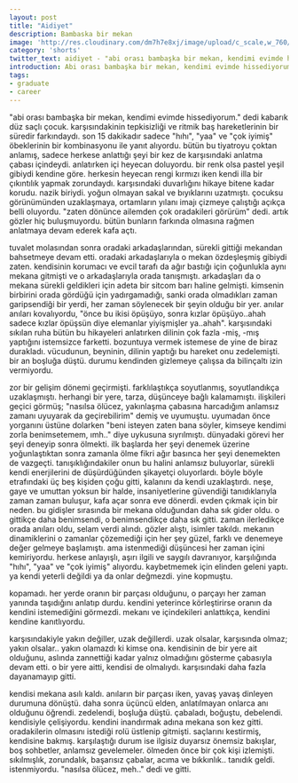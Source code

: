 ```yaml
---
layout: post
title: "Aidiyet"
description: Bambaska bir mekan
image: 'http://res.cloudinary.com/dm7h7e8xj/image/upload/c_scale,w_760/v1504807365/now-you-see-me_wtv89q.jpg'
category: 'shorts'
twitter_text: aidiyet - "abi orası bambaşka bir mekan, kendimi evimde hissediyorum."
introduction: Abi orası bambaşka bir mekan, kendimi evimde hissediyorum.
tags:
- graduate
- career
---
```


"abi orası bambaşka bir mekan, kendimi evimde hissediyorum." dedi kabarık düz saçlı çocuk. karşısındakinin tepkisizliği ve ritmik baş hareketlerinin bir süredir farkındaydı. son 15 dakikadır sadece "hıhı", "yaa" ve "çok iyimiş" öbeklerinin bir kombinasyonu ile yanıt alıyordu. bütün bu tiyatroyu çoktan anlamış, sadece herkese anlattığı şeyi bir kez de karşısındaki anlatma çabası içindeydi. anlatırken içi heyecan doluyordu. bir renk olsa pastel yeşil gibiydi kendine göre. herkesin heyecan rengi kırmızı iken kendi illa bir çıkıntılık yapmak zorundaydı. karşısındaki duvarlığını hikaye bitene kadar korudu. nazik biriydi. yoğun olmayan sakal ve bıyıklarını uzatmıştı. çocuksu görünümünden uzaklaşmaya, ortamların yılanı imajı çizmeye çalıştığı açıkça belli oluyordu. "zaten dönünce ailemden çok oradakileri görürüm" dedi. artık gözler hiç buluşmuyordu. bütün bunların farkında olmasına rağmen anlatmaya devam ederek kafa açtı.

tuvalet molasından sonra oradaki arkadaşlarından, sürekli gittiği mekandan bahsetmeye devam etti. oradaki arkadaşlarıyla o mekan özdeşleşmiş gibiydi zaten. kendisinin korumacı ve evcil tarafı da ağır bastığı için çoğunlukla aynı mekana gitmişti ve o arkadaşlarıyla orada tanışmıştı. arkadaşları da o mekana sürekli geldikleri için adeta bir sitcom barı haline gelmişti. kimsenin birbirini orada gördüğü için yadırgamadığı, sanki orada olmadıkları zaman garipsendiği bir yerdi, her zaman söylenecek bir şeyin olduğu bir yer. anılar anıları kovalıyordu, "önce bu ikisi öpüşüyo, sonra kızlar öpüşüyo..ahah sadece kızlar öpüşsün diye elemanlar yiyişmişler ya..ahah". karşısındaki sıkılan ruha bütün bu hikayeleri anlatırken dilinin çok fazla -miş, -mış yaptığını istemsizce farketti. bozuntuya vermek istemese de yine de biraz durakladı. vücudunun, beyninin, dilinin yaptığı bu hareket onu zedelemişti. bir an boşluğa düştü. durumu kendinden gizlemeye çalışsa da bilinçaltı izin vermiyordu.

zor bir gelişim dönemi geçirmişti. farklılaştıkça soyutlanmış, soyutlandıkça uzaklaşmıştı. herhangi bir yere, tarza, düşünceye bağlı kalamamıştı. ilişkileri geçici görmüş; "nasılsa ölücez, yakınlaşma çabasına harcadığım anlamsız zamanı uyuyarak da geçirebilirim" demiş ve uyumuştu. uyumadan önce yorganını üstüne dolarken "beni isteyen zaten bana söyler, kimseye kendimi zorla benimsetemem, ımh.." diye uykusuna sıyrılmıştı. dünyadaki görevi her şeyi deneyip sonra ölmekti. ilk başlarda her şeyi denemek üzerine yoğunlaştıktan sonra zamanla ölme fikri ağır basınca her şeyi denemekten de vazgeçti. tanışıklığındakiler onun bu halini anlamsız buluyorlar, sürekli kendi enerjilerini de düşürdüğünden şikayetçi oluyorlardı. böyle böyle etrafındaki üç beş kişiden çoğu gitti, kalanını da kendi uzaklaştırdı. neşe, gaye ve umuttan yoksun bir halde, insaniyetlerine güvendiği tanıdıklarıyla zaman zaman buluşur, kafa açar sonra eve dönerdi. evden çıkmak için bir neden. bu gidişler sırasında bir mekana olduğundan daha sık gider oldu. o gittikçe daha benimsendi, o benimsendikçe daha sık gitti. zaman ilerledikçe orada anıları oldu, selam verdi alındı. gözler alıştı, isimler takıldı. mekanın dinamiklerini o zamanlar çözemediği için her şey  güzel, farklı ve denemeye değer gelmeye başlamıştı. ama istenmediği düşüncesi her zaman içini kemiriyordu. herkese anlayışlı, aşırı ilgili ve saygılı davranıyor, karşılığında "hıhı", "yaa" ve "çok iyimiş" alıyordu. kaybetmemek için elinden geleni yaptı. ya kendi yeterli değildi ya da onlar değmezdi. yine kopmuştu.

kopamadı. her yerde oranın bir parçası olduğunu, o parçayı her zaman yanında taşıdığını anlatıp durdu. kendini yeterince körleştirirse oranın da kendini istemediğini görmezdi. mekanı ve içindekileri anlattıkça, kendini kendine kanıtlıyordu.

karşısındakiyle yakın değiller, uzak değillerdi. uzak olsalar, karşısında olmaz; yakın olsalar.. yakın olamazdı ki kimse ona. kendisinin de bir yere ait olduğunu, aslında zannettiği kadar yalnız olmadığını gösterme çabasıyla devam etti. o bir yere aitti, kendisi de olmalıydı. karşısındaki daha fazla dayanamayıp gitti.

kendisi mekana asılı kaldı. anıların bir parçası iken, yavaş yavaş dinleyen durumuna dönüştü. daha sonra üçüncü elden, anlatılmayan onlarca anı olduğunu öğrendi. zedelendi, boşluğa düştü. çabaladı, boğuştu, debelendi. kendisiyle çelişiyordu. kendini inandırmak adına mekana son kez gitti. oradakilerin olmasını istediği rolü üstlenip gitmişti. saçlarını kestirmiş, kendisine bakmış. karşılaştığı durum ise ilgisiz duyarsız önemsiz bakışlar, boş sohbetler, anlamsız gevelemeler. ölmeden önce bir çok kişi izlemişti. sıkılmışlık, zorundalık, başarısız çabalar, acıma ve bıkkınlık.. tanıdık geldi. istenmiyordu. "nasılsa ölücez, meh.." dedi ve gitti.
